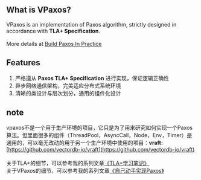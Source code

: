 
## What is VPaxos?

VPaxos is an implementation of Paxos algorithm, strictly designed in accordance with **TLA+ Specification**.
<br>
<br>
More details at [Build Paxos In Practice](http://vectordb.io)


## Features
1. 严格遵从 **Paxos TLA+ Specification** 进行实现，保证逻辑正确性
2. 异步网络通信架构，完美适应分布式系统环境
3. 清晰的类设计与层次划分，通用的组件化设计

## note
vpaxos不是一个用于生产环境的项目，它只是为了用来研究如何实现一个Paxos算法。但里面很多的组件（ThreadPool，AsyncCall，Node，Env，Timer）是通用的，可以毫无改动的用于另一个生产环境中使用的项目：**vraft:** [https://github.com/vectordb-io/vraft](https://github.com/vectordb-io/vraft)
<br>
<br>
关于TLA+的细节，可以参考我的系列文章[《TLA+学习笔记》](http://vectordb.io)
<br>
关于VPaxos的细节，可以参考我的系列文章[《自己动手实现Paxos》](http://vectordb.io)
